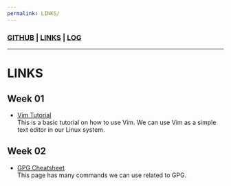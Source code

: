 ```yaml
---
permalink: LINKS/
---
```

### [GITHUB](https://github.com/ghaydarafa) | [LINKS](https://ghaydarafa.github.io/os222/LINKS) | [LOG](https://ghaydarafa.github.io/os222/TXT/mylog.txt)
---
# LINKS
## Week 01
* [Vim Tutorial](https://opensource.com/article/19/3/getting-started-vim)  
This is a basic tutorial on how to use Vim. We can use Vim as a simple text editor in our Linux system.
## Week 02
* [GPG Cheatsheet](http://irtfweb.ifa.hawaii.edu/~lockhart/gpg/)  
This page has many commands we can use related to GPG.
